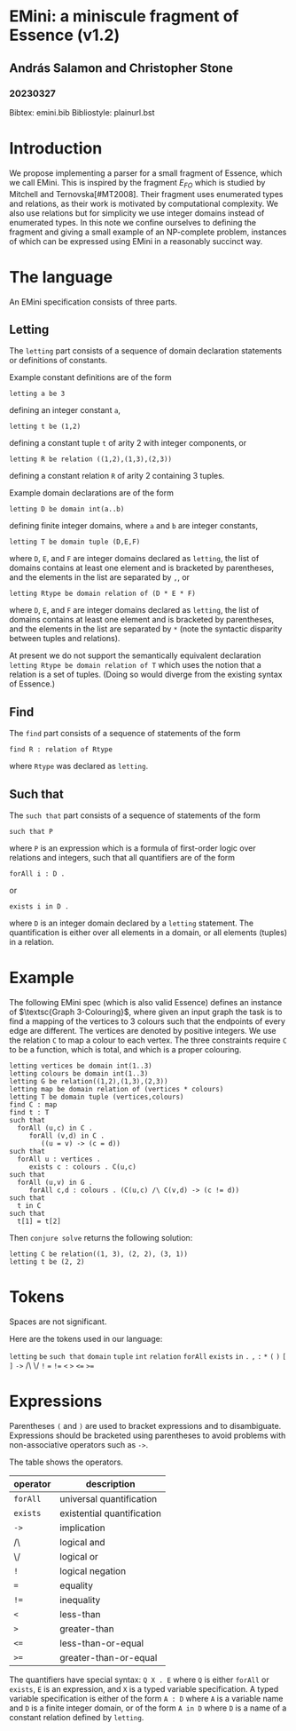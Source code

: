 # EMini: a miniscule fragment of Essence (v1.2)
## András Salamon and Christopher Stone
### 20230327
Bibtex: emini.bib
Bibliostyle: plainurl.bst

# Introduction

We propose implementing a parser for a small fragment of Essence, which we call EMini.
This is inspired by the fragment $E_{FO}$ which is studied by Mitchell and Ternovska[#MT2008].
Their fragment uses enumerated types and relations, as their work is motivated by computational complexity.
We also use relations but for simplicity we use integer domains instead of enumerated types.
In this note we confine ourselves to defining the fragment and giving a small example of an NP-complete problem, instances of which can be expressed using EMini in a reasonably succinct way.


# The language

An EMini specification consists of three parts.

## Letting

The `letting` part consists of a sequence of domain declaration statements or definitions of constants.

Example constant definitions are of the form
```
letting a be 3
```
defining an integer constant `a`,
```
letting t be (1,2)
```
defining a constant tuple `t` of arity 2 with integer components, or
```
letting R be relation ((1,2),(1,3),(2,3))
```
defining a constant relation `R` of arity 2 containing 3 tuples.

Example domain declarations are of the form
```
letting D be domain int(a..b)
```
defining finite integer domains, where `a` and `b` are integer constants,
```
letting T be domain tuple (D,E,F)
```
where `D`, `E`, and `F` are integer domains declared as `letting`, the list of domains contains at least one element and is bracketed by parentheses, and the elements in the list are separated by `,`, or
```
letting Rtype be domain relation of (D * E * F)
```
where `D`, `E`, and `F` are integer domains declared as `letting`, the list of domains contains at least one element and is bracketed by parentheses, and the elements in the list are separated by `*` (note the syntactic disparity between tuples and relations).

At present we do not support the semantically equivalent declaration ``letting Rtype be domain relation of T`` which uses the notion that a relation is a set of tuples.
(Doing so would diverge from the existing syntax of Essence.)


## Find

The `find` part consists of a sequence of statements of the form
```
find R : relation of Rtype
```
where `Rtype` was declared as `letting`.


## Such that

The `such that` part consists of a sequence of statements of the form
```
such that P
```
where `P` is an expression which is a formula of first-order logic over relations and integers, such that all quantifiers are of the form
```
forAll i : D .
```
or
```
exists i in D .
```
where `D` is an integer domain declared by a `letting` statement.
The quantification is either over all elements in a domain, or all elements (tuples) in a relation.


# Example

The following EMini spec (which is also valid Essence) defines an instance of $\textsc{Graph 3-Colouring}$, where given an input graph the task is to find a mapping of the vertices to 3 colours such that the endpoints of every edge are different.
The vertices are denoted by positive integers.
We use the relation `C` to map a colour to each vertex.
The three constraints require `C` to be a function, which is total, and which is a proper colouring.
```
letting vertices be domain int(1..3)
letting colours be domain int(1..3)
letting G be relation((1,2),(1,3),(2,3))
letting map be domain relation of (vertices * colours)
letting T be domain tuple (vertices,colours)
find C : map
find t : T
such that
  forAll (u,c) in C .
     forAll (v,d) in C .
        ((u = v) -> (c = d))
such that
  forAll u : vertices .
     exists c : colours . C(u,c)
such that
  forAll (u,v) in G .
     forAll c,d : colours . (C(u,c) /\ C(v,d) -> (c != d))
such that
  t in C
such that
  t[1] = t[2]
```

Then `conjure solve` returns the following solution:
```
letting C be relation((1, 3), (2, 2), (3, 1))
letting t be (2, 2)
```


# Tokens

Spaces are not significant.

Here are the tokens used in our language:

`letting`
`be`
`such that`
`domain`
`tuple`
`int`
`relation`
`forAll`
`exists`
`in`
`.`
`,`
`:`
`*`
`(`
`)`
`[`
`]`
`->`
/\\
\\/
`!`
`=`
`!=`
`<`
`>`
`<=`
`>=`


# Expressions

Parentheses `(` and `)` are used to bracket expressions and to disambiguate.
Expressions should be bracketed using parentheses to avoid problems with non-associative operators such as `->`.

The table shows the operators.

| operator    | description                |
| ----------- | -------------------------- |
| `forAll`    | universal quantification   |
| `exists`    | existential quantification |
| `->`        | implication                |
| /\\         | logical and                |
| \\/         | logical or                 |
| `!`         | logical negation           |
| `=`         | equality                   |
| `!=`        | inequality                 |
| `<`         | less-than                  |
| `>`         | greater-than               |
| `<=`        | less-than-or-equal         |
| `>=`        | greater-than-or-equal      |

The quantifiers have special syntax: `Q X . E` where `Q` is either `forAll` or `exists`, `E` is an expression, and `X` is a typed variable specification.
A typed variable specification is either of the form `A : D` where `A` is a variable name and `D` is a finite integer domain, or of the form `A in D` where `D` is a name of a constant relation defined by `letting`.

